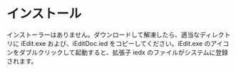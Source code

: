 # インストール

インストーラーはありません。ダウンロードして解凍したら、適当なディレクトリに iEdit.exe および、iEditDoc.ied をコピーしてください。iEdit.exe のアイコンをダブルクリックして起動すると、拡張子 iedx のファイルがシステムに登録されます。


